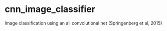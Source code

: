 # cnn_image_classifier
Image classification using an all convolutional net (Springenberg et al, 2015)
